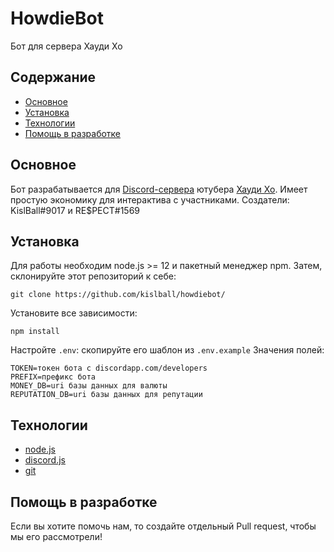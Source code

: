# HowdieBot
Бот для сервера Хауди Хо

## Содержание
* [Основное](#основное)
* [Установка](#установка)
* [Технологии](#технологии)
* [Помощь в разработке](#помощь-в-разработке)

## Основное
Бот разрабатывается для [Discord-сервера](https://discord.gg/27ecwHg) ютубера [Хауди Хо](https://www.youtube.com/channel/UC7f5bVxWsm3jlZIPDzOMcAg).
Имеет простую экономику для интерактива с участниками. Создатели: KislBall#9017 и RE$PECT#1569

## Установка
Для работы необходим node.js >= 12 и пакетный менеджер npm. Затем, склонируйте этот репозиторий к себе:
```
git clone https://github.com/kislball/howdiebot/
```

Установите все зависимости:
```
npm install
```  

Настройте `.env`: скопируйте его шаблон из `.env.example`
Значения полей: 
```
TOKEN=токен бота c discordapp.com/developers
PREFIX=префикс бота
MONEY_DB=uri базы данных для валюты
REPUTATION_DB=uri базы данных для репутации
```

## Технологии
* [node.js](https://nodejs.org/)
* [discord.js](https://discord.js.org/)
* [git](https://git-scm.com)

## Помощь в разработке
Если вы хотите помочь нам, то создайте отдельный Pull request, чтобы мы его рассмотрели!
